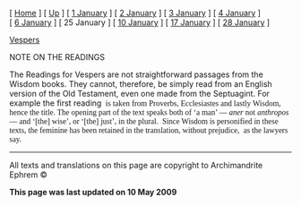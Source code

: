 \[ [Home](index.md) \] \[ [Up](jan-int.md) \] \[ [1 January](1january.md) \] \[ [2 January](jan02.md) \] \[ [3 January](3_january.md) \] \[ [4 January](4_january.md) \] \[ [6 January](6january.md) \] \[ 25 January \] \[ [10 January](10_january.md) \] \[ [17 January](17%20January.md) \] \[ [28 January](28_january.md) \]

[Vespers](vespers1.md)

NOTE ON THE READINGS

The Readings for Vespers are not straightforward passages from the Wisdom books. They cannot, therefore, be simply read from an English version of the Old Testament, even one made from the Septuagint. For example the first reading <span style="font-family: Palatino Linotype"> is taken from Proverbs, Ecclesiastes and lastly Wisdom, hence the title. The opening part of the text speaks both of ‘a man’ — *aner* not *anthropos* — and ‘\[the\] wise’, or ‘\[the\] just’, in the plural. </span> <span style="font-family: Book Antiqua"> Since Wisdom is personified in these texts, the feminine has been retained in the translation, without prejudice,  as the lawyers say.</span>

------------------------------------------------------------------------

All texts and translations on this page are copyright to
Archimandrite Ephrem ©

**This page was last updated on 10 May 2009**
